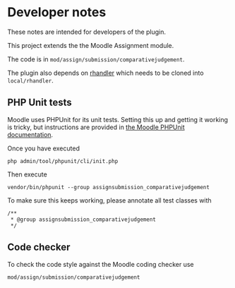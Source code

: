 # Developer notes

These notes are intended for developers of the plugin.

This project extends the the Moodle Assignment module.

The code is in `mod/assign/submission/comparativejudgement`.

The plugin also depends on [rhandler](https://github.com/andrewhancox/local_rhandler)  which needs to be cloned into `local/rhandler`.

## PHP Unit tests

Moodle uses PHPUnit for its unit tests. Setting this up and getting it working
is tricky, but instructions are provided in [the Moodle PHPUnit documentation](http://docs.moodle.org/dev/PHPUnit).

Once you have executed

    php admin/tool/phpunit/cli/init.php

Then execute

    vendor/bin/phpunit --group assignsubmission_comparativejudgement

To make sure this keeps working, please annotate all test classes with

    /**
     * @group assignsubmission_comparativejudgement
     */

## Code checker

To check the code style against the Moodle coding checker use

    mod/assign/submission/comparativejudgement